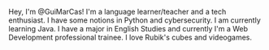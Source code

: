 Hey, I'm @GuiMarCas!
I'm a language learner/teacher and a tech enthusiast.
I have some notions in Python and cybersecurity. I am currently learning Java.
I have a major in English Studies and currently I'm a Web Development professional trainee.
I love Rubik's cubes and videogames.
